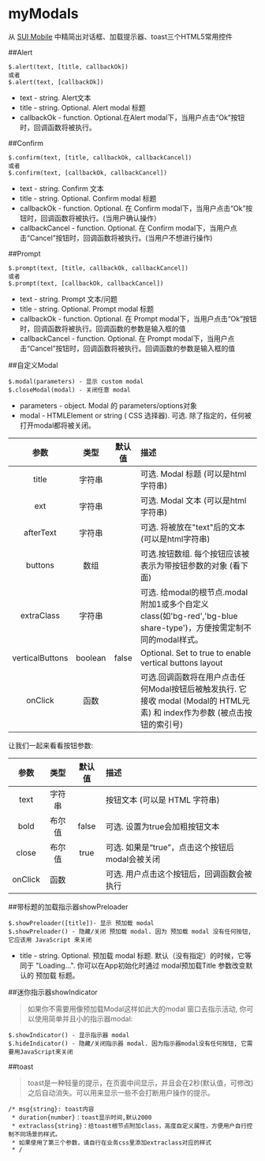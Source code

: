 # myModals
从 [SUI Mobile](http://m.sui.taobao.org/) 中精简出对话框、加载提示器、toast三个HTML5常用控件

##Alert
```
$.alert(text, [title, callbackOk]) 
或者
$.alert(text, [callbackOk])
```
- text - string. Alert文本
- title - string. Optional. Alert modal 标题
- callbackOk - function. Optional.在Alert modal下，当用户点击“Ok”按钮时，回调函数将被执行。

##Confirm
```
$.confirm(text, [title, callbackOk, callbackCancel])
或者 
$.confirm(text, [callbackOk, callbackCancel])
```
- text - string. Confirm 文本
- title - string. Optional. Confirm modal 标题
- callbackOk - function. Optional. 在 Confirm modal下，当用户点击“Ok”按钮时，回调函数将被执行。(当用户确认操作）
- callbackCancel - function. Optional. 在 Confirm modal下，当用户点击“Cancel”按钮时，回调函数将被执行。(当用户不想进行操作)

##Prompt
```
$.prompt(text, [title, callbackOk, callbackCancel])
或者
$.prompt(text, [callbackOk, callbackCancel])
```
- text - string. Prompt 文本/问题
- title - string. Optional. Prompt modal 标题
- callbackOk - function. Optional. 在 Prompt modal下，当用户点击“Ok”按钮时，回调函数将被执行。回调函数的参数是输入框的值
- callbackCancel - function. Optional. 在 Prompt modal下，当用户点击“Cancel”按钮时，回调函数将被执行。回调函数的参数是输入框的值

##自定义Modal
```
$.modal(parameters) - 显示 custom modal
$.closeModal(modal) - 关闭任意 modal
```
- parameters - object. Modal 的 parameters/options对象
- modal - HTMLElement or string ( CSS 选择器). 可选. 除了指定的，任何被打开modal都将被关闭。

|参数|类型|默认值|	描述|
|:-------------:|:-------------:|:-------------:|:-------------|
|title|	字符串|		|可选. Modal 标题 (可以是html字符串)|
|ext|	字符串	|	|可选. Modal 文本 (可以是html字符串)|
|afterText|	字符串|		|可选. 将被放在"text"后的文本 (可以是html字符串)|
|buttons|	数组	|	| 可选.按钮数组. 每个按钮应该被表示为带按钮参数的对象 (看下面)|
|extraClass|	字符串|		|可选. 给modal的根节点.modal附加1或多个自定义class(如'bg-red','bg-blue share-type')，方便按需定制不同的modal样式。|
|verticalButtons|	boolean|	false|	Optional. Set to true to enable vertical buttons layout|
|onClick	|函数|		|可选.回调函数将在用户点击任何Modal按钮后被触发执行. 它接收 modal (Modal的 HTML元素) 和 index作为参数 (被点击按钮的索引号)|

让我们一起来看看按钮参数:

|参数|	类型|	默认值|	描述|
|:-------------:|:-------------:|:-------------:|:-------------|
|text	|字符串|		|按钮文本 (可以是 HTML 字符串)|
|bold	|布尔值|	false	|可选. 设置为true会加粗按钮文本|
|close	|布尔值|	true|	可选. 如果是“true”，点击这个按钮后modal会被关闭|
|onClick	|函数|		|可选. 用户点击这个按钮后，回调函数会被执行|

##带标题的加载指示器showPreloader
```
$.showPreloader([title])- 显示 预加载 modal
$.showPreloader() - 隐藏/关闭 预加载 modal. 因为 预加载 modal 没有任何按钮, 它应该用 JavaScript 来关闭
```
- title - string. Optional. 预加载 modal 标题. 默认（没有指定）的时候，它等同于 "Loading...". 你可以在App初始化时通过 modal预加载Title 参数改变默认的 预加载 标题。

##迷你指示器showIndicator

> 如果你不需要用像预加载Modal这样如此大的modal 窗口去指示活动, 你可以使用简单并且小的指示器modal:

```
$.showIndicator() - 显示指示器 modal
$.hideIndicator() - 隐藏/关闭指示器 modal. 因为指示器modal没有任何按钮, 它需要用JavaScript来关闭
```

##toast

> toast是一种轻量的提示，在页面中间显示，并且会在2秒(默认值，可修改)之后自动消失。可以用来显示一些不会打断用户操作的提示。

```
/* msg{string}: toast内容
 * duration{number}：toast显示时间,默认2000
 * extraclass{string}：给toast根节点附加class，高度自定义属性，方便用户自行控制不同场景的样式。
 * 如果使用了第三个参数，请自行在业务css里添加extraclass对应的样式
 * /
 ```
